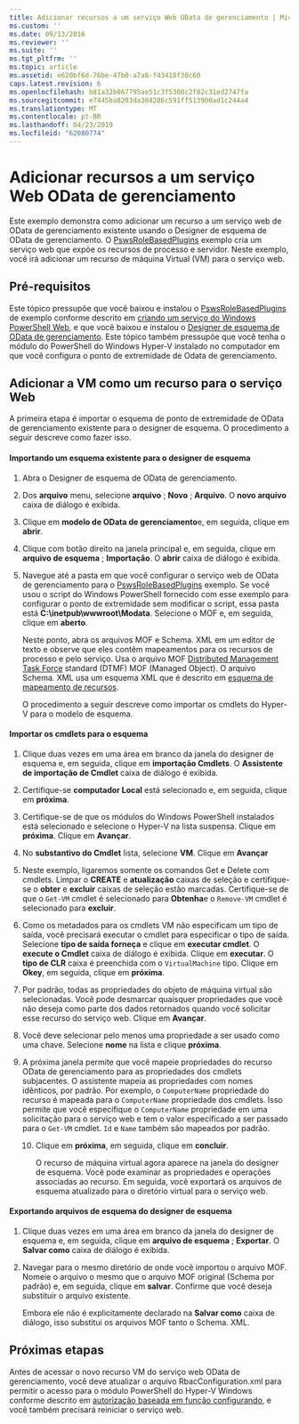 ```yaml
---
title: Adicionar recursos a um serviço Web OData de gerenciamento | Microsoft Docs
ms.custom: ''
ms.date: 09/13/2016
ms.reviewer: ''
ms.suite: ''
ms.tgt_pltfrm: ''
ms.topic: article
ms.assetid: e620bf6d-76be-47b0-a7a8-f43418f30c60
caps.latest.revision: 6
ms.openlocfilehash: b81a32b867795ae51c3f5308c2f82c31ed2747fa
ms.sourcegitcommit: e7445ba8203da304286c591ff513900ad1c244a4
ms.translationtype: MT
ms.contentlocale: pt-BR
ms.lasthandoff: 04/23/2019
ms.locfileid: "62080774"
---
```

# <a name="adding-resources-to-a-management-odata-web-service"></a>Adicionar recursos a um serviço Web OData de gerenciamento

Este exemplo demonstra como adicionar um recurso a um serviço web de OData de gerenciamento existente usando o Designer de esquema de OData de gerenciamento. O [PswsRoleBasedPlugins](https://code.msdn.microsoft.com:443/windowsdesktop/PswsRoleBasedPlugins-9c79b75a) exemplo cria um serviço web que expõe os recursos de processo e servidor. Neste exemplo, você irá adicionar um recurso de máquina Virtual (VM) para o serviço web.

## <a name="prerequisites"></a>Pré-requisitos

Este tópico pressupõe que você baixou e instalou o [PswsRoleBasedPlugins](https://code.msdn.microsoft.com:443/windowsdesktop/PswsRoleBasedPlugins-9c79b75a) de exemplo conforme descrito em [criando um serviço do Windows PowerShell Web](./creating-a-management-odata-web-service.md), e que você baixou e instalou o [Designer de esquema de OData de gerenciamento](https://marketplace.visualstudio.com/items?itemName=jlisc0.ManagementODataSchemaDesigner). Este tópico também pressupõe que você tenha o módulo do PowerShell do Windows Hyper-V instalado no computador em que você configura o ponto de extremidade de Odata de gerenciamento.

## <a name="adding-vm-as-a-resource-to-the-web-service"></a>Adicionar a VM como um recurso para o serviço Web

A primeira etapa é importar o esquema de ponto de extremidade de OData de gerenciamento existente para o designer de esquema. O procedimento a seguir descreve como fazer isso.

#### <a name="importing-an-existing-schema-into-the-schema-designer"></a>Importando um esquema existente para o designer de esquema

1. Abra o Designer de esquema de OData de gerenciamento.

2. Dos **arquivo** menu, selecione **arquivo** ; **Novo** ; **Arquivo**. O **novo arquivo** caixa de diálogo é exibida.

3. Clique em **modelo de OData de gerenciamento**e, em seguida, clique em **abrir**.

4. Clique com botão direito na janela principal e, em seguida, clique em **arquivo de esquema** ; **Importação**. O **abrir** caixa de diálogo é exibida.

5. Navegue até a pasta em que você configurar o serviço web de OData de gerenciamento para o [PswsRoleBasedPlugins](https://code.msdn.microsoft.com:443/windowsdesktop/PswsRoleBasedPlugins-9c79b75a) exemplo. Se você usou o script do Windows PowerShell fornecido com esse exemplo para configurar o ponto de extremidade sem modificar o script, essa pasta está **C:\inetpub\wwwroot\Modata**. Selecione o MOF e, em seguida, clique em **aberto**.

   Neste ponto, abra os arquivos MOF e Schema. XML em um editor de texto e observe que eles contêm mapeamentos para os recursos de processo e pelo serviço. Usa o arquivo MOF [Distributed Management Task Force](https://www.dmtf.org/) standard (DTMF) MOF (Managed Object). O arquivo Schema. XML usa um esquema XML que é descrito em [esquema de mapeamento de recursos](./resource-mapping-schema.md).

   O procedimento a seguir descreve como importar os cmdlets do Hyper-V para o modelo de esquema.

#### <a name="importing-cmdlets-into-the-schema"></a>Importar os cmdlets para o esquema

1. Clique duas vezes em uma área em branco da janela do designer de esquema e, em seguida, clique em **importação Cmdlets**. O **Assistente de importação de Cmdlet** caixa de diálogo é exibida.

2. Certifique-se **computador Local** está selecionado e, em seguida, clique em **próxima**.

3. Certifique-se de que os módulos do Windows PowerShell instalados está selecionado e selecione o Hyper-V na lista suspensa. Clique em **próxima**. Clique em **Avançar**.

4. No **substantivo do Cmdlet** lista, selecione **VM**. Clique em **Avançar**

5. Neste exemplo, ligaremos somente os comandos Get e Delete com cmdlets. Limpar o **CREATE** e **atualização** caixas de seleção e certifique-se o **obter** e **excluir** caixas de seleção estão marcadas. Certifique-se de que o `Get-VM` cmdlet é selecionado para **Obtenha**e o `Remove-VM` cmdlet é selecionado para **excluir**.

6. Como os metadados para os cmdlets VM não especificam um tipo de saída, você precisará executar o cmdlet para especificar o tipo de saída. Selecione **tipo de saída forneça** e clique em **executar cmdlet**. O **execute o Cmdlet** caixa de diálogo é exibida. Clique em **executar**. O **tipo de CLR** caixa é preenchida com o `VirtualMachine` tipo. Clique em **Okey**, em seguida, clique em **próxima**.

7. Por padrão, todas as propriedades do objeto de máquina virtual são selecionadas. Você pode desmarcar quaisquer propriedades que você não deseja como parte dos dados retornados quando você solicitar esse recurso do serviço web. Clique em **Avançar**.

8. Você deve selecionar pelo menos uma propriedade a ser usado como uma chave. Selecione **nome** na lista e clique **próxima**.

9. A próxima janela permite que você mapeie propriedades do recurso OData de gerenciamento para as propriedades dos cmdlets subjacentes. O assistente mapeia as propriedades com nomes idênticos, por padrão. Por exemplo, o `ComputerName` propriedade do recurso é mapeada para o `ComputerName` propriedade dos cmdlets.  Isso permite que você especifique o `ComputerName` propriedade em uma solicitação para o serviço web e tem o valor especificado a ser passado para o `Get-VM` cmdlet. `Id` e `Name` também são mapeados por padrão.

   10. Clique em **próxima**, em seguida, clique em **concluir**.

       O recurso de máquina virtual agora aparece na janela do designer de esquema. Você pode examinar as propriedades e operações associadas ao recurso. Em seguida, você exportará os arquivos de esquema atualizado para o diretório virtual para o serviço web.

#### <a name="exporting-schema-files-from-the-schema-designer"></a>Exportando arquivos de esquema do designer de esquema

1. Clique duas vezes em uma área em branco da janela do designer de esquema e, em seguida, clique em **arquivo de esquema** ; **Exportar**. O **Salvar como** caixa de diálogo é exibida.

2. Navegar para o mesmo diretório de onde você importou o arquivo MOF. Nomeie o arquivo o mesmo que o arquivo MOF original (Schema por padrão) e, em seguida, clique em **salvar**. Confirme que você deseja substituir o arquivo existente.

   Embora ele não é explicitamente declarado na **Salvar como** caixa de diálogo, isso substitui os arquivos MOF tanto o Schema. XML.

## <a name="next-steps"></a>Próximas etapas

Antes de acessar o novo recurso VM do serviço web OData de gerenciamento, você deve atualizar o arquivo RbacConfiguration.xml para permitir o acesso para o módulo PowerShell do Hyper-V Windows conforme descrito em [autorização baseada em função configurando](./configuring-role-based-authorization.md), e você também precisará reiniciar o serviço web.
